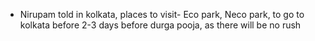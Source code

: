 - Nirupam told in kolkata, places to visit- Eco park, Neco park, to go to kolkata before 2-3 days before durga pooja, as there will be no rush